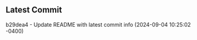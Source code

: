 
## Latest Commit
b29dea4 - Update README with latest commit info (2024-09-04 10:25:02 -0400) <Yunxi-Zhou>
